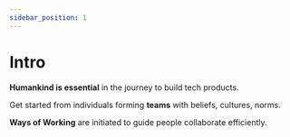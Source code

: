 ```yaml
---
sidebar_position: 1
---
```


# Intro

**Humankind is essential** in the journey to build tech products.

Get started from individuals forming **teams** with beliefs, cultures, norms.

**Ways of Working** are initiated to guide people collaborate efficiently.
